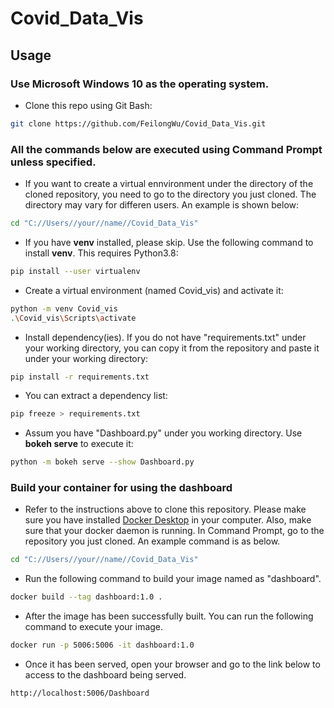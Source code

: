 # Covid_Data_Vis

## Usage
### Use Microsoft Windows 10 as the operating system.
- Clone this repo using Git Bash:
```bash
git clone https://github.com/FeilongWu/Covid_Data_Vis.git
```
### All the commands below are executed using Command Prompt unless specified.
- If you want to create a virtual ennvironment under the directory of the cloned repository, you need to go to the directory you just cloned. The directory may vary for differen users. An example is shown below:
```bash
cd "C://Users//your//name//Covid_Data_Vis"
```

- If you have <strong>venv</strong> installed, please skip. Use the following command to install  <strong>venv</strong>. This requires Python3.8:
```bash
pip install --user virtualenv
```
- Create a virtual environment (named Covid_vis) and activate it:
```bash
python -m venv Covid_vis
.\Covid_vis\Scripts\activate
```
- Install dependency(ies). If you do not have "requirements.txt" under your working directory, you can copy it from the repository and paste it under your working directory:
```bash
pip install -r requirements.txt
```
- You can extract a dependency list:
 ```bash
pip freeze > requirements.txt
```
- Assum you have "Dashboard.py" under you working directory. Use <strong>bokeh serve</strong> to execute it:
 ```bash
python -m bokeh serve --show Dashboard.py
```
### Build your container for using the dashboard
- Refer to the instructions above to clone this repository. Please make sure you have installed [Docker Desktop](https://www.docker.com/products/docker-desktop) in your computer. Also, make sure that your docker daemon is running. In Command Prompt, go to the repository you just cloned. An example command is as below.
 ```bash
cd "C://Users//your//name//Covid_Data_Vis"
```
- Run the following command to build your image named as "dashboard".
 ```bash
docker build --tag dashboard:1.0 .
```
- After the image has been successfully built. You can run the following command to execute your image.
 ```bash
docker run -p 5006:5006 -it dashboard:1.0
```
- Once it has been served, open your browser and go to the link below to access to the dashboard being served.
 ```bash
http://localhost:5006/Dashboard
```
